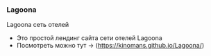 ### Lagoona
 Lagoona сеть отелей
- Это простой лендинг сайта сети отелей Lagoona
- Посмотреть можно тут -> (https://kinomans.github.io/Lagoona/)
